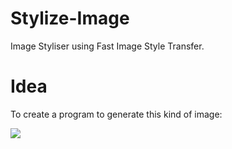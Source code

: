 # Stylize-Image
Image Styliser using Fast Image Style Transfer.

# Idea

To create a program to generate this kind of image:

![](https://d2i0awu7puyonj.cloudfront.net/3/101122/f7ee2dc3-ce0a-4522-baff-383136ef06d6.jpg)
